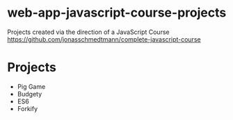 # web-app-javascript-course-projects
Projects created via the direction of a JavaScript Course https://github.com/jonasschmedtmann/complete-javascript-course

# Projects
* Pig Game
* Budgety
* ES6
* Forkify